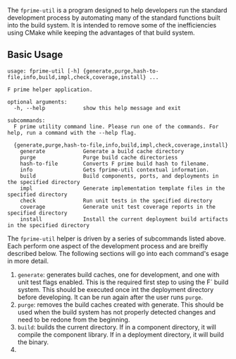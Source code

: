 The `fprime-util` is a program designed to help developers run the standard development process by automating many of the
standard functions built into the build system. It is intended to remove some of the inefficiencies using CMake while keeping
the advantages of that build system.

## Basic Usage
```
usage: fprime-util [-h] {generate,purge,hash-to-file,info,build,impl,check,coverage,install} ...

F prime helper application.

optional arguments:
  -h, --help            show this help message and exit

subcommands:
  F prime utility command line. Please run one of the commands. For help, run a command with the --help flag.

  {generate,purge,hash-to-file,info,build,impl,check,coverage,install}
    generate            Generate a build cache directory
    purge               Purge build cache directoriess
    hash-to-file        Converts F prime build hash to filename.
    info                Gets fprime-util contextual information.
    build               Build components, ports, and deployments in the specified directory
    impl                Generate implementation template files in the specified directory
    check               Run unit tests in the specified directory
    coverage            Generate unit test coverage reports in the specified directory
    install             Install the current deployment build artifacts in the specified directory
```

The `fprime-util` helper is driven by a series of subcommands listed above. Each perform one aspect of the development process
and are breifly described below.  The following sections will go into each command's esage in more detail.

1. `generate`: generates build caches, one for development, and one with unit test flags enabled. This is the required first
step to using the F´ build system. This should be executed once int the deployment directory before developing.  It can be run
again after the user runs `purge`.
2. `purge`: removes the build caches created with generate. This should be used when the build system has not properly detected
changes and need to be redone from the beginning.
3. `build`: builds the current directory. If in a component directory, it will compile the component library. If in a
deployment directory, it will build the binary.
4.

